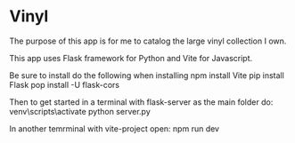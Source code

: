 # Vinyl

The purpose of this app is for me to catalog the large vinyl collection I own.

This app uses Flask framework for Python and Vite for Javascript.


Be sure to install do the following when installing
npm install Vite
pip install Flask
pop install -U flask-cors

Then to get started in a terminal with flask-server as the main folder do:
venv\scripts\activate
python server.py

In another temrminal with vite-project open:
npm run dev